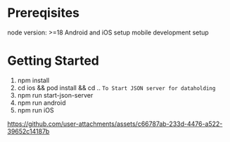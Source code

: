 # Prereqisites
node version: >=18
Android and iOS setup mobile development setup

# Getting Started
1. npm install 
2. cd ios && pod install && cd ..
``` To Start JSON server for dataholding  ```
3. npm run start-json-server       
4. npm run android
5. npm run iOS

https://github.com/user-attachments/assets/c66787ab-233d-4476-a522-39652c14187b

